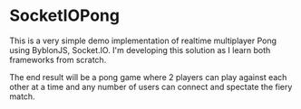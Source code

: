 # SocketIOPong
This is a very simple demo implementation of realtime multiplayer Pong using ByblonJS, Socket.IO. I'm developing this solution as I learn both frameworks from scratch.

The end result will be a pong game where 2 players can play against each other at a time and any number of users can connect and spectate the fiery match.

